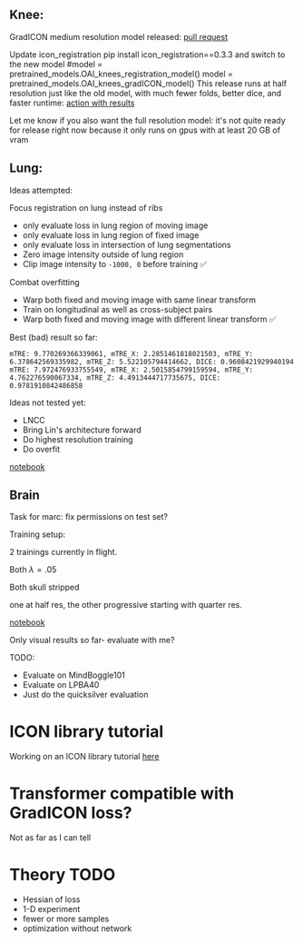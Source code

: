 ## Knee:

GradICON medium resolution model released:
[pull request](https://github.com/uncbiag/ICON/pull/18)

Update icon_registration
pip install icon_registration==0.3.3
and switch to the new model
#model = pretrained_models.OAI_knees_registration_model()
model = pretrained_models.OAI_knees_gradICON_model()
This release runs at half resolution just like the old model, with much fewer folds, better dice, and faster runtime:
[action with results](https://github.com/uncbiag/ICON/runs/5511035049?check_suite_focus=true#step:6:89)

Let me know if you also want the full resolution model: it's not quite ready for release right now because it only runs on gpus with at least 20 GB of vram


## Lung:

Ideas attempted:

Focus registration on lung instead of ribs

- only evaluate loss in lung region of moving image
- only evaluate loss in lung region of fixed image
- only evaluate loss in intersection of lung segmentations
- Zero image intensity outside of lung region
- Clip image intensity to `-1000, 0` before training ✅ 

Combat overfitting

- Warp both fixed and moving image with same linear transform
- Train on longitudinal as well as cross-subject pairs
- Warp both fixed and moving image with different linear transform ✅ 

Best (bad) result so far:

```
mTRE: 9.770269366339061, mTRE_X: 2.2851461818021503, mTRE_Y: 6.378642569335982, mTRE_Z: 5.522105794414662, DICE: 0.9608421929940194
mTRE: 7.972476933755549, mTRE_X: 2.5015854799159594, mTRE_Y: 4.762276590067334, mTRE_Z: 4.4913444717735675, DICE: 0.9781910842486858
```

Ideas not tested yet:

- LNCC
- Bring Lin's architecture forward
- Do highest resolution training
- Do overfit

[notebook](https://github.com/HastingsGreer/ICON_lung/blob/similarity_in_lung/notebooks/eval_dirlab.ipynb)

## Brain

Task for marc: fix permissions on test set?

Training setup:

2 trainings currently in flight. 

Both $\lambda = .05$

Both skull stripped

one at half res, the other progressive starting with quarter res.

[notebook](https://github.com/HastingsGreer/InverseConsistency/blob/brain/notebooks/brain.ipynb)

Only visual results so far- evaluate with me?

TODO:

- Evaluate on MindBoggle101 
- Evaluate on LPBA40
- Just do the quicksilver evaluation


# ICON library tutorial

Working on an ICON library tutorial [here](/ICON_SVF_tutorial)

# Transformer compatible with GradICON loss?

Not as far as I can tell

# Theory TODO

- Hessian of loss
- 1-D experiment
- fewer or more samples
- optimization without network

